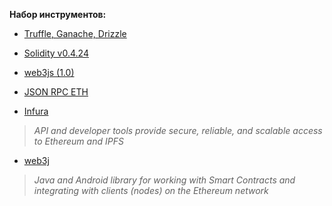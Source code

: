 
**Набор инструментов:**

* [Truffle, Ganache, Drizzle](https://truffleframework.com/docs)

* [Solidity v0.4.24](http://solidity.readthedocs.io/en/v0.4.24/index.html)

* [web3js (1.0)](http://web3js.readthedocs.io/en/1.0/web3-eth-contract.html)

* [JSON RPC ETH](https://github.com/ethereum/wiki/wiki/JSON-RPC)

* [Infura](https://infura.io)
>_API and developer tools provide secure, reliable, and scalable access to Ethereum and IPFS_

* [web3j](http://web3j.readthedocs.io/en/stable/infura.html)
>_Java and Android library for working with Smart Contracts and integrating with clients (nodes) on the Ethereum network_
